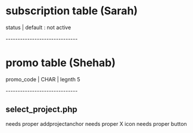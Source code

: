 # subscription table (Sarah)
status | default : not active </br>

------------------------------ </br>

# promo table (Shehab)
promo_code | CHAR | legnth 5 </br>

------------------------------</br>

## select_project.php
needs proper addprojectanchor
needs proper X icon
needs proper button
